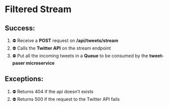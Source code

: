 # Filtered Stream

## Success:
1. ⛔️ Receive a **POST** request on **/api/tweets/stream**
2. ⛔️ Calls the **Twitter API** on the stream endpoint
3. ⛔️ Put all the incoming tweets in a **Queue** to be consumed by the **tweet-paser microservice**

## Exceptions:
1. ⛔️ Returns 404 if the api doesn't exists
4. ⛔️ Returns 500 if the request to the Twitter API fails